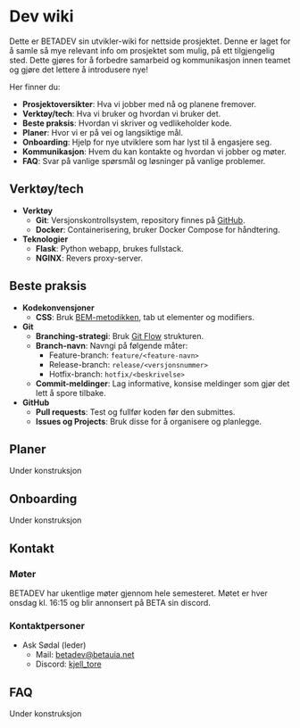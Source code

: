 # Dev wiki

Dette er BETADEV sin utvikler-wiki for nettside prosjektet. Denne er laget for å samle så mye relevant info om prosjektet som mulig, på ett tilgjengelig sted. Dette gjøres for å forbedre samarbeid og kommunikasjon innen teamet og gjøre det lettere å introdusere nye!

Her finner du:

- **Prosjektoversikter**: Hva vi jobber med nå og planene fremover.
- **Verktøy/tech**: Hva vi bruker og hvordan vi bruker det.
- **Beste praksis**: Hvordan vi skriver og vedlikeholder kode.
- **Planer**: Hvor vi er på vei og langsiktige mål.
- **Onboarding**: Hjelp for nye utviklere som har lyst til å engasjere seg.
- **Kommunikasjon**: Hvem du kan kontakte og hvordan vi jobber og møter.
- **FAQ**: Svar på vanlige spørsmål og løsninger på vanlige problemer.

## Verktøy/tech

- **Verktøy**
    - **Git**: Versjonskontrollsystem, repository finnes på [GitHub](https://github.com/askeladd123/betadev-developed-development.net).
    - **Docker**: Containerisering, bruker Docker Compose for håndtering.
- **Teknologier**
    - **Flask**: Python webapp, brukes fullstack.
    - **NGINX**: Revers proxy-server.
## Beste praksis

- **Kodekonvensjoner**
    - **CSS**: Bruk [BEM-metodikken](https://getbem.com/), tab ut elementer og modifiers.
- **Git**
    - **Branching-strategi**: Bruk [Git Flow](https://leanpub.com/git-flow/read) strukturen.
    - **Branch-navn**: Navngi på følgende måter:
        - Feature-branch: `feature/<feature-navn>`
        - Release-branch: `release/<versjonsnummer>`
        - Hotfix-branch: `hotfix/<beskrivelse>`
    - **Commit-meldinger**: Lag informative, konsise meldinger som gjør det lett å spore tilbake.
- **GitHub**
    - **Pull requests**: Test og fullfør koden før den submittes.
    - **Issues og Projects**: Bruk disse for å organisere og planlegge.


## Planer

Under konstruksjon

## Onboarding

Under konstruksjon

## Kontakt

### Møter

BETADEV har ukentlige møter gjennom hele semesteret. Møtet er hver onsdag kl. 16:15 og blir annonsert på BETA sin discord.

### Kontaktpersoner

- Ask Sødal (leder)
    - Mail: betadev@betauia.net
    - Discord: [kjell_tore](https://discordapp.com/users/321235877567266818)

## FAQ

Under konstruksjon

<!-- ## Ting å gjøre -->
<!---->
<!-- - feature: login system -->
<!-- - feature: markdown system  -->
<!-- - feature: integrere markdown editor -->
<!-- - feature: legg til alle spill fra game jam 1 og 2 (h2023) -->
<!-- - feature: lage game jam entries side -->
<!-- - feature: lage wiki side -->
<!-- - feature: knapp som fører til wiki -->
<!-- - feature: fiske automatisk deployment -->
<!-- - feature: dark og light mode -->
<!-- - feature: server log, hvis den krasjer -->
<!-- - feature: ny kolonne på game jam entries; navn -->
<!-- - cleanup: lukke unødvendige porter som 8000 og 5000 -->
<!-- - cleanup: lage betalan tab -->
<!-- - cleanup: merge dark mode -->
<!-- - cleanup: skrive om javascript -->
<!-- - cleanup: merge main -->
<!-- - cleanup: fikse tab skrift: databasefil -->
<!-- - cleanup: gi ssh access fra vps til gitolite -->
<!-- - bug: fikse https -->
<!-- - bug: fikse tabs -->
<!-- - bug: www.betauia.net funker ikke -->
<!---->
<!-- ## Wiki -->
<!-- For å starte serveren, må du ha tilgang til den. Så kan du bruke ssh.  -->
<!-- Kjøre serveren:  -->
<!-- lag virtual environment, og aktiver -->
<!-- installer flask -->
<!-- dtach -c /tmp/betauia-server flask –app app run –host=0.0.0.0 -->
<!---->
<!-- Vi bruker NGINX med letsencrypt sin certbot for ssl cert.  -->
<!---->
<!-- Ny db: flask –app app init-db -->
<!-- Ny bruker: python3 create_user.py <username> <password> -->
<!---->
<!-- ## Spill -->
<!-- Spillene er hostet med Gitolite, på en egen bruker på vps som heter git. Med Gitolite kan du bestemme hvem som har tilgang til hvilke repos. Dette gjør at folk kan oppdatere spillene sine selv. For å gjøre dette, må du klone et repo som heter gitolite-admin, og endre på konfigurasjonsfilene der. Mer info finner du på internett. -->
